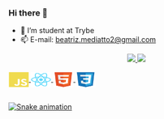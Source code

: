 ### Hi there 👋

- 🌱 I’m student at Trybe
- 📫 E-mail: beatriz.mediatto2@gmail.com

<div align="center">
  <a href="https://github.com/bmediato">
  <img height="160em" src="https://github-readme-stats.vercel.app/api?username=bmediato&show_icons=true&theme=dark&include_all_commits=true&count_private=true"/>
  <img height="160em" src="https://github-readme-stats.vercel.app/api/top-langs/?username=bmediato&layout=compact&langs_count=7&theme=dark"/>
</div>
<div style="display: inline_block"><br>
  <img align="center" alt="B-Js" height="30" width="40" src="https://raw.githubusercontent.com/devicons/devicon/master/icons/javascript/javascript-plain.svg">
  <img align="center" alt="B-React" height="30" width="40" src="https://raw.githubusercontent.com/devicons/devicon/master/icons/react/react-original.svg">
  <img align="center" alt="B-HTML" height="30" width="40" src="https://raw.githubusercontent.com/devicons/devicon/master/icons/html5/html5-original.svg">
  <img align="center" alt="B-CSS" height="30" width="40" src="https://raw.githubusercontent.com/devicons/devicon/master/icons/css3/css3-original.svg">
</div>

##

 ![Snake animation](https://github.com/bmediato/bmediato/blob/output/github-contribution-grid-snake.svg)

